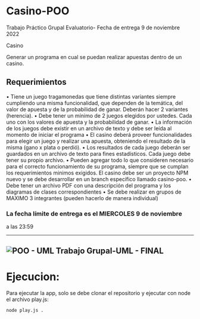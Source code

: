 # Casino-POO
Trabajo Práctico Grupal Evaluatorio- Fecha de entrega 9 de noviembre 2022

Casino

Generar un programa en cual se puedan realizar
apuestas dentro de un casino.

## Requerimientos

• Tiene un juego tragamonedas que tiene distintas variantes
siempre cumpliendo una misma funcionalidad, que dependen
de la temática, del valor de apuesta y de la probabilidad de
ganar. Deberán hacer 2 variantes (herencia).
• Debe tener un mínimo de 2 juegos elegidos por ustedes.
Cada uno con los valores de apuesta y la probabilidad de
ganar.
• La información de los juegos debe existir en un archivo de
texto y debe ser leída al momento de iniciar el programa
• El casino deberá proveer funcionalidades para elegir un
juego y realizar una apuesta, obteniendo el resultado de la
misma (gano x plata o perdió).
• Los resultados de cada juego deberán ser guardados en un
archivo de texto para fines estadísticos. Cada juego debe
tener su propio archivo.
• Pueden agregar todo lo que consideren necesario para el
correcto funcionamiento de su programa, siempre que se
cumplan los requerimientos minimos exigidos.
El casino debe ser un proyecto NPM nuevo y se debe
desarrollar en un branch específico llamado casino-poo.
• Debe tener un archivo PDF con una descripción del
programa y los diagramas de clases correspondientes
• Se debe realizar en grupos de MAXIMO 3 integrantes
(pueden hacerlo de manera individual)

 ### La fecha límite de entrega es el MIERCOLES 9 de noviembre
a las 23:59

------------------------------------------------------------------------------------------------------------------------
![POO - UML Trabajo Grupal-UML - FINAL](https://user-images.githubusercontent.com/104039810/200551488-b6eaea64-cfd8-4a3d-ae8d-89e15025c988.png)
------------------------------------------------------------------------------------------------------------------------

# Ejecucion:
Para ejecutar la app, solo se debe clonar el repositorio y ejecutar con node el archivo play.js:




	node play.js .
	
